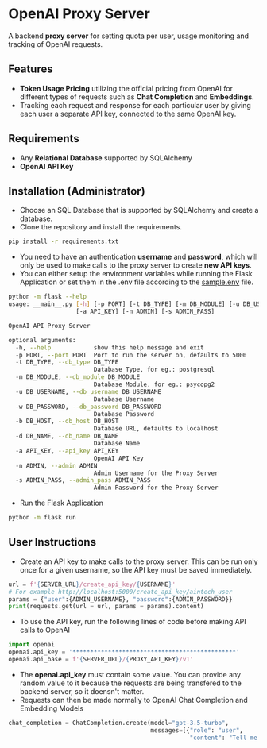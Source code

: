 # **OpenAI Proxy Server**

A backend **proxy server** for setting quota per user, usage monitoring and tracking of OpenAI requests.

## **Features**

- **Token Usage Pricing** utilizing the official pricing from OpenAI for different types of requests such as **Chat Completion** and **Embeddings**.
- Tracking each request and response for each particular user by giving each user a separate API key, connected to the same OpenAI key.

## **Requirements**

- Any **Relational Database** supported by SQLAlchemy
- **OpenAI API Key**

## **Installation (Administrator)**

- Choose an SQL Database that is supported by SQLAlchemy and create a database.
- Clone the repository and install the requirements.

```sh
pip install -r requirements.txt
```

- You need to have an authentication **username** and **password**, which will only be used to make calls to the proxy server to create **new API keys**.
- You can either setup the environment variables while running the Flask Application or set them in the .env file according to the [sample.env](./sample.env) file.

```sh
python -m flask --help
usage: __main__.py [-h] [-p PORT] [-t DB_TYPE] [-m DB_MODULE] [-u DB_USERNAME] [-w DB_PASSWORD] [-b DB_HOST] [-d DB_NAME]
                   [-a API_KEY] [-n ADMIN] [-s ADMIN_PASS]

OpenAI API Proxy Server

optional arguments:
  -h, --help            show this help message and exit
  -p PORT, --port PORT  Port to run the server on, defaults to 5000
  -t DB_TYPE, --db_type DB_TYPE
                        Database Type, for eg.: postgresql
  -m DB_MODULE, --db_module DB_MODULE
                        Database Module, for eg.: psycopg2
  -u DB_USERNAME, --db_username DB_USERNAME
                        Database Username
  -w DB_PASSWORD, --db_password DB_PASSWORD
                        Database Password
  -b DB_HOST, --db_host DB_HOST
                        Database URL, defaults to localhost
  -d DB_NAME, --db_name DB_NAME
                        Database Name
  -a API_KEY, --api_key API_KEY
                        OpenAI API Key
  -n ADMIN, --admin ADMIN
                        Admin Username for the Proxy Server
  -s ADMIN_PASS, --admin_pass ADMIN_PASS
                        Admin Password for the Proxy Server
```

- Run the Flask Application

```sh
python -m flask run
```

## **User Instructions**

- Create an API key to make calls to the proxy server. This can be run only once for a given username, so the API key must be saved immediately.

```python
url = f'{SERVER_URL}/create_api_key/{USERNAME}'
# For example http://localhost:5000/create_api_key/aintech_user
params = {"user":{ADMIN_USERNAME}, "password":{ADMIN_PASSWORD}}
print(requests.get(url = url, params = params).content)
```

- To use the API key, run the following lines of code before making API calls to OpenAI

```python
import openai
openai.api_key = '**********************************************'
openai.api_base = f'{SERVER_URL}/{PROXY_API_KEY}/v1'
```

- The **openai.api_key** must contain some value. You can provide any random value to it because the requests are being transfered to the backend server, so it doensn't matter.
- Requests can then be made normally to OpenAI Chat Completion and Embedding Models

```python
chat_completion = ChatCompletion.create(model="gpt-3.5-turbo", 
                                        messages=[{"role": "user", 
                                                   "content": "Tell me in detail about AINorthstar Tech"}])
```
